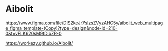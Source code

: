 # Aibolit
https://www.figma.com/file/DIS2keJr7sIzsZVyzAHC5y/aibolit_web_multipage_figma_template-(Copy)?type=design&node-id=210-0&t=vFLK620sM9tDibZR-0



https://workezy.github.io/Aibolit/
